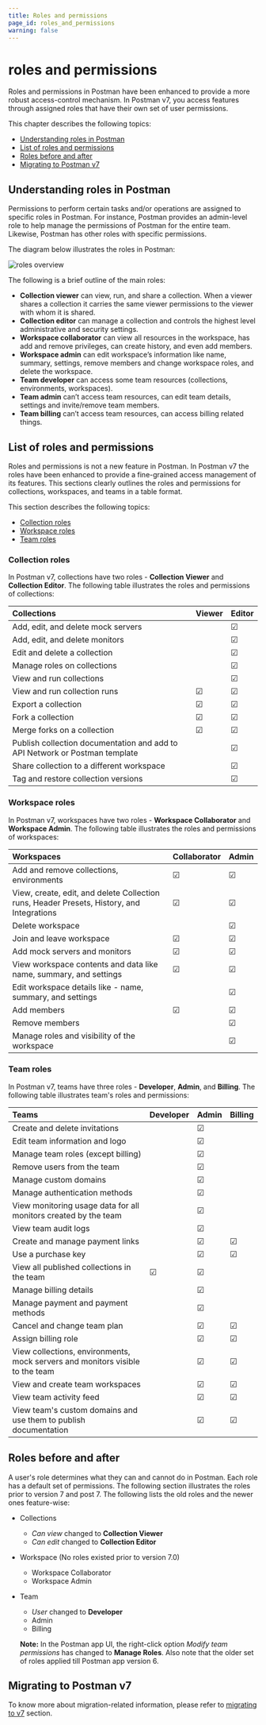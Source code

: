 ```yaml
---
title: Roles and permissions
page_id: roles_and_permissions
warning: false
---
```


# roles and permissions

Roles and permissions in Postman have been enhanced to provide a more robust access-control mechanism. In Postman v7, you access features through assigned roles that have their own set of user permissions.

This chapter describes the following topics:

* [Understanding roles in Postman](roles_and_permissions.md#understanding-roles-in-postman)
* [List of roles and permissions](roles_and_permissions.md#list-of-roles-and-permissions)
* [Roles before and after](roles_and_permissions.md#roles-before-and-after)
* [Migrating to Postman v7](roles_and_permissions.md#migrating-to-postman-v7)

## Understanding roles in Postman

Permissions to perform certain tasks and/or operations are assigned to specific roles in Postman. For instance, Postman provides an admin-level role to help manage the permissions of Postman for the entire team. Likewise, Postman has other roles with specific permissions.

The diagram below illustrates the roles in Postman:

![roles overview](https://s3.amazonaws.com/postman-static-getpostman-com/postman-docs/RBAC3.png)

The following is a brief outline of the main roles:

* **Collection viewer** can view, run, and share a collection. When a viewer shares a collection it carries the same viewer permissions to the viewer with whom it is shared.
* **Collection editor** can manage a collection and controls the highest level administrative and security settings.
* **Workspace collaborator** can view all resources in the workspace, has add and remove privileges, can create history, and even add members.
* **Workspace admin** can edit workspace’s information like name, summary, settings, remove members and change workspace roles, and delete the workspace.
* **Team developer** can access some team resources \(collections, environments, workspaces\).
* **Team admin** can’t access team resources, can edit team details, settings and invite/remove team members.
* **Team billing** can’t access team resources, can access billing related things.

## List of roles and permissions

Roles and permissions is not a new feature in Postman. In Postman v7 the roles have been enhanced to provide a fine-grained access management of its features. This sections clearly outlines the roles and permissions for collections, workspaces, and teams in a table format.

This section describes the following topics:

* [Collection roles](roles_and_permissions.md#collection-roles)
* [Workspace roles](roles_and_permissions.md#workspace-roles)
* [Team roles](roles_and_permissions.md#team-roles)

### Collection roles

In Postman v7, collections have two roles - **Collection Viewer** and **Collection Editor**. The following table illustrates the roles and permissions of collections:

| Collections | Viewer | Editor |
| :--- | :--- | :--- |
| Add, edit, and delete mock servers |  | ☑ |
| Add, edit, and delete monitors |  | ☑ |
| Edit and delete a collection |  | ☑ |
| Manage roles on collections |  | ☑ |
| View and run collections |  | ☑ |
| View and run collection runs | ☑ | ☑ |
| Export a collection | ☑ | ☑ |
| Fork a collection | ☑ | ☑ |
| Merge forks on a collection | ☑ | ☑ |
| Publish collection documentation and add to API Network or Postman template |  | ☑ |
| Share collection to a different workspace |  | ☑ |
| Tag and restore collection versions |  | ☑ |

### Workspace roles

In Postman v7, workspaces have two roles - **Workspace Collaborator** and **Workspace Admin**. The following table illustrates the roles and permissions of workspaces:

| Workspaces | Collaborator | Admin |
| :--- | :--- | :--- |
| Add and remove collections, environments | ☑ | ☑ |
| View, create, edit, and delete Collection runs, Header Presets, History, and Integrations | ☑ | ☑ |
| Delete workspace |  | ☑ |
| Join and leave workspace | ☑ | ☑ |
| Add mock servers and monitors | ☑ | ☑ |
| View workspace contents and data like name, summary, and settings | ☑ | ☑ |
| Edit workspace details like - name, summary, and settings |  | ☑ |
| Add members | ☑ | ☑ |
| Remove members |  | ☑ |
| Manage roles and visibility of the workspace |  | ☑ |

### Team roles

In Postman v7, teams have three roles - **Developer**, **Admin**, and **Billing**. The following table illustrates team's roles and permissions:

| Teams | Developer | Admin | Billing |
| :--- | :--- | :--- | :--- |
| Create and delete invitations |  | ☑ |  |
| Edit team information and logo |  | ☑ |  |
| Manage team roles \(except billing\) |  | ☑ |  |
| Remove users from the team |  | ☑ |  |
| Manage custom domains |  | ☑ |  |
| Manage authentication methods |  | ☑ |  |
| View monitoring usage data for all monitors created by the team |  | ☑ |  |
| View team audit logs |  | ☑ |  |
| Create and manage payment links |  | ☑ | ☑ |
| Use a purchase key |  | ☑ | ☑ |
| View all published collections in the team | ☑ | ☑ |  |
| Manage billing details |  | ☑ |  |
| Manage payment and payment methods |  | ☑ |  |
| Cancel and change team plan |  | ☑ | ☑ |
| Assign billing role |  | ☑ | ☑ |
| View collections, environments, mock servers and monitors visible to the team |  | ☑ | ☑ |
| View and create team workspaces |  | ☑ | ☑ |
| View team activity feed |  | ☑ | ☑ |
| View team's custom domains and use them to publish documentation |  | ☑ | ☑ |

## Roles before and after

A user's role determines what they can and cannot do in Postman. Each role has a default set of permissions. The following section illustrates the roles prior to version 7 and post 7. The following lists the old roles and the newer ones feature-wise:

* Collections
  * _Can view_ changed to **Collection Viewer**
  * _Can edit_ changed to **Collection Editor**
* Workspace \(No roles existed prior to version 7.0\)
  * Workspace Collaborator
  * Workspace Admin
* Team

  * _User_ changed to **Developer**
  * Admin
  * Billing

  **Note:** In the Postman app UI, the right-click option _Modify team permissions_ has changed to **Manage Roles**. Also note that the older set of roles applied till Postman app version 6.

## Migrating to Postman v7

To know more about migration-related information, please refer to [migrating to v7](/postman_pro/managing_postman_pro/migrating_to_v7.md) section.

